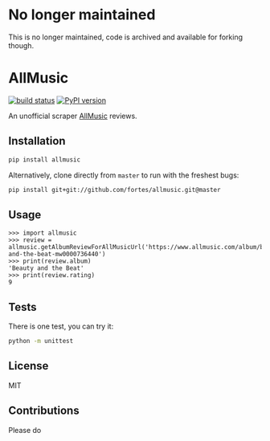 # No longer maintained

This is no longer maintained, code is archived and available for forking though.

# AllMusic

[![build status](https://travis-ci.org/fortes/allmusic.svg?branch=master)](https://travis-ci.org/fortes/allmusic) [![PyPI version](https://badge.fury.io/py/allmusic.svg)](https://badge.fury.io/py/allmusic)

An unofficial scraper [AllMusic](https://allmusic.com) reviews.

## Installation

```sh
pip install allmusic
```

Alternatively, clone directly from `master` to run with the freshest bugs:

```sh
pip install git+git://github.com/fortes/allmusic.git@master
```

## Usage

```
>>> import allmusic
>>> review = allmusic.getAlbumReviewForAllMusicUrl('https://www.allmusic.com/album/beauty-and-the-beat-mw0000736440')
>>> print(review.album)
'Beauty and the Beat'
>>> print(review.rating)
9
```

## Tests

There is one test, you can try it:

```bash
python -m unittest
```

## License

MIT

## Contributions

Please do
